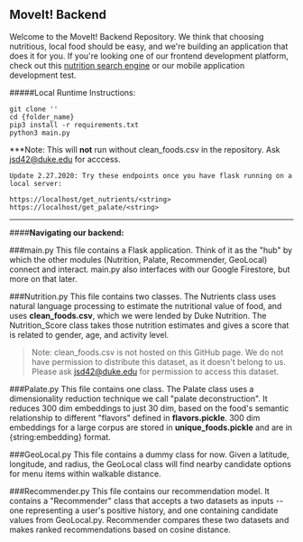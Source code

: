## MoveIt! Backend

Welcome to the MoveIt! Backend Repository. We think that choosing nutritious, local food should be easy, and we're building an application that does it for you. If you're looking one of our frontend development platform, check out this [nutrition search engine](https://github.com/Big-Ideas-Lab/nutrics-search-webapp) or our mobile application development test.

#####Local Runtime Instructions: 


```
git clone ''
cd {folder_name}
pip3 install -r requirements.txt
python3 main.py
```
***Note: This will **not** run without clean_foods.csv in the repository. Ask jsd42@duke.edu for acccess.

```
Update 2.27.2020: Try these endpoints once you have flask running on a local server:

https://localhost/get_nutrients/<string>
https://localhost/get_palate/<string>
```

-------------

####**Navigating our backend:**

###main.py
This file contains a Flask application. Think of it as the "hub" by which the other modules (Nutrition, Palate, Recommender, GeoLocal) connect and interact. main.py also interfaces with our Google Firestore, but more on that later.


###Nutrition.py
This file contains two classes. The Nutrients class uses natural language processing to estimate the nutritional value of food, and uses **clean_foods.csv**, which we were lended by Duke Nutrition. The Nutrition_Score class takes those nutrition estimates and gives a score that is related to gender, age, and activity level.

> Note: clean_foods.csv is not hosted on this GitHub page. We do not have permission to distribute this dataset, as it doesn't belong to us. Please ask jsd42@duke.edu for permission to access this dataset.

###Palate.py
This file contains one class. The Palate class uses a dimensionality reduction technique we call "palate deconstruction". It reduces 300 dim embeddings to just 30 dim, based on the food's semantic relationship to different "flavors" defined in **flavors.pickle**. 300 dim embeddings for a large corpus are stored in **unique_foods.pickle** and are in {string:embedding} format.

###GeoLocal.py
This file contains a dummy class for now. Given a latitude, longitude, and radius, the GeoLocal class will find nearby candidate options for menu items within walkable distance.

###Recommender.py
This file contains our recommendation model. It contains a "Recommender" class that accepts a two datasets as inputs -- one representing a user's positive history, and one containing candidate values from GeoLocal.py. Recommender compares these two datasets and makes ranked recommendations based on cosine distance.